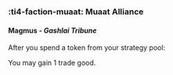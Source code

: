 ### :ti4-faction-muaat: **Muaat Alliance**

####  Magmus - _Gashlai Tribune_

After you spend a token from your strategy pool:

You may gain 1 trade good.
